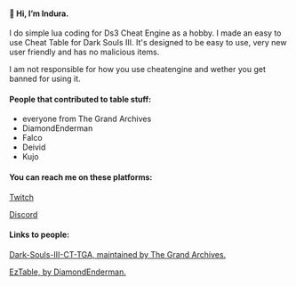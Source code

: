 #### 👋 Hi, I’m lndura.

I do simple lua coding for Ds3 Cheat Engine as a hobby.
I made an easy to use Cheat Table for Dark Souls III.
It's designed to be easy to use, very new user friendly and has no malicious items. 

I am not responsible for how you use cheatengine and wether you get banned for using it.

#### People that contributed to table stuff:
- everyone from The Grand Archives
- DiamondEnderman
- Falco
- Deivid
- Kujo 

#### You can reach me on these platforms:
[Twitch](https://www.twitch.tv/indurabeast)

[Discord](https://discordapp.com/users/329992368084484097)

#### Links to people:
[Dark-Souls-III-CT-TGA, maintained by The Grand Archives.](https://github.com/The-Grand-Archives/Dark-Souls-III-CT-TGA)

[EzTable, by DiamondEnderman.](https://github.com/DiamondEnderman/EzTable-DS3-Cheat-Table/releases/)
